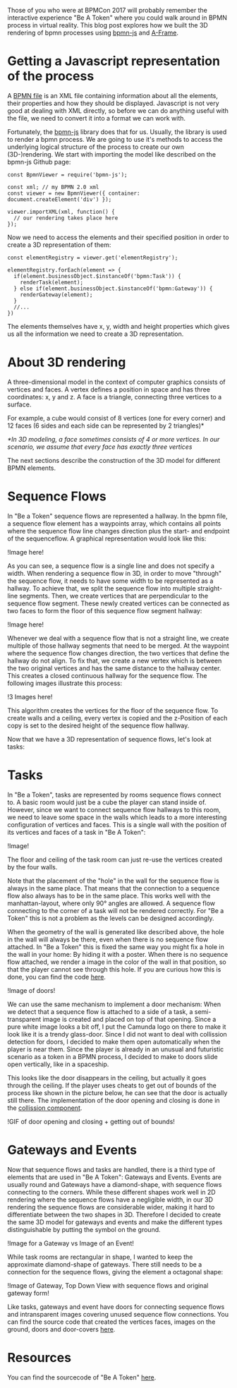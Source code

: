 Those of you who were at BPMCon 2017 will probably remember the interactive experience "Be A Token" where you could walk around in BPMN process in virtual reality. This blog post explores how we built the 3D rendering of bpmn processes using [bpmn-js](https://github.com/bpmn-io/bpmn-js) and [A-Frame](https://aframe.io/).

<!-- Add a link to the game where they can play it instantly -->

<!-- Add a link to the game where they can upload their own process diagrams -->

<!-- more -->

# Getting a Javascript representation of the process

A [BPMN file](https://github.com/bpmn-io/bpmn-js/blob/master/test/fixtures/bpmn/basic.bpmn) is an XML file containing information about all the elements, their properties and how they should be displayed. Javascript is not very good at dealing with XML directly, so before we can do anything useful with the file, we need to convert it into a format we can work with.

Fortunately, the [bpmn-js](https://github.com/bpmn-io/bpmn-js) library does that for us. Usually, the library is used to render a bpmn process. We are going to use it's methods to access the underlying logical structure of the process to create our own (3D-)rendering. We start with importing the model like described on the bpmn-js Github page:

    const BpmnViewer = require('bpmn-js');

    const xml; // my BPMN 2.0 xml
    const viewer = new BpmnViewer({ container: document.createElement('div') });

    viewer.importXML(xml, function() {
      // our rendering takes place here
    });

Now we need to access the elements and their specified position in order to create a 3D representation of them:

    const elementRegistry = viewer.get('elementRegistry');

    elementRegistry.forEach(element => {
      if(element.businessObject.$instanceOf('bpmn:Task')) {
        renderTask(element);
      } else if(element.businessObject.$instanceOf('bpmn:Gateway')) {
        renderGateway(element);
      }
      //...
    })

The elements themselves have x, y, width and height properties which gives us all the information we need to create a 3D representation.

# About 3D rendering

A three-dimensional model in the context of computer graphics consists of vertices and faces. A vertex defines a position in space and has three coordinates: x, y and z. A face is a triangle, connecting three vertices to a surface.

For example, a cube would consist of 8 vertices (one for every corner) and 12 faces (6 sides and each side can be represented by 2 triangles)*

_*In 3D modeling, a face sometimes consists of 4 or more vertices. In our scenario, we assume that every face has exactly three vertices_

The next sections describe the construction of the 3D model for different BPMN elements.

# Sequence Flows

In "Be a Token" sequence flows are represented a hallway. In the bpmn file, a sequence flow element has a waypoints array, which contains all points where the sequence flow line changes direction plus the start- and endpoint of the sequenceflow. A graphical representation would look like this:

!Image here!

As you can see, a sequence flow is a single line and does not specify a width. When rendering a sequence flow in 3D, in order to move "through" the sequence flow, it needs to have some width to be represented as a hallway. To achieve that, we split the sequence flow into multiple straight-line segments. Then, we create vertices that are perpendicular to the sequence flow segment. These newly created vertices can be connected as two faces to form the floor of this sequence flow segment hallway:

!Image here!

Whenever we deal with a sequence flow that is not a straight line, we create multiple of those hallway segments that need to be merged. At the waypoint where the sequence flow changes direction, the two vertices that define the hallway do not align. To fix that, we create a new vertex which is between the two original vertices and has the same distance to the hallway center. This creates a closed continuous hallway for the sequence flow. The following images illustrate this process:

!3 Images here!

This algorithm creates the vertices for the floor of the sequence flow. To create walls and a ceiling, every vertex is copied and the z-Position of each copy is set to the desired height of the sequence flow hallway.

Now that we have a 3D representation of sequence flows, let's look at tasks:

# Tasks

In "Be a Token", tasks are represented by rooms sequence flows connect to. A basic room would just be a cube the player can stand inside of. However, since we want to connect sequence flow hallways to this room, we need to leave some space in the walls which leads to a more interesting configuration of vertices and faces. This is a single wall with the position of its vertices and faces of a task in "Be A Token":

!Image!

The floor and ceiling of the task room can just re-use the vertices created by the four walls.

Note that the placement of the "hole" in the wall for the sequence flow is always in the same place. That means that the connection to a sequence flow also always has to be in the same place. This works well with the manhattan-layout, where only 90° angles are allowed. A sequence flow connecting to the corner of a task will not be rendered correctly. For "Be a Token" this is not a problem as the levels can be designed accordingly.

When the geometry of the wall is generated like described above, the hole in the wall will always be there, even when there is no sequence flow attached. In "Be a Token" this is fixed the same way you might fix a hole in the wall in your home: By hiding it with a poster. When there is no sequence flow attached, we render a image in the color of the wall in that position, so that the player cannot see through this hole. If you are curious how this is done, you can find the code [here](https://github.com/SebastianStamm/BAT/blob/1f4a480c924bc7a236d2a629c500a809c783f9a8/task.js#L378).

!Image of doors!

We can use the same mechanism to implement a door mechanism: When we detect that a sequence flow is attached to a side of a task, a semi-transparent image is created and placed on top of that opening. Since a pure white image looks a bit off, I put the Camunda logo on there to make it look like it is a trendy glass-door. Since I did not want to deal with collission detection for doors, I decided to make them open automatically when the player is near them. Since the player is already in an unusual and futuristic scenario as a token in a BPMN process, I decided to make to doors slide open vertically, like in a spaceship.

This looks like the door disappears in the ceiling, but actually it goes through the ceiling. If the player uses cheats to get out of bounds of the process like shown in the picture below, he can see that the door is actually still there. The implementation of the door opening and closing is done in the [collission component](https://github.com/SebastianStamm/BAT/blob/1f4a480c924bc7a236d2a629c500a809c783f9a8/collision.js).

!GIF of door opening and closing + getting out of bounds!


# Gateways and Events

Now that sequence flows and tasks are handled, there is a third type of elements that are used in "Be A Token": Gateways and Events. Events are usually round and Gateways have a diamond-shape, with sequence flows connecting to the corners. While these different shapes work well in 2D rendering where the sequence flows have a negligible width, in our 3D rendering the sequence flows are considerable wider, making it hard to differentiate between the two shapes in 3D. Therefore I decided to create the same 3D model for gateways and events and make the different types distinguishable by putting the symbol on the ground.

!Image for a Gateway vs Image of an Event!

While task rooms are rectangular in shape, I wanted to keep the approximate diamond-shape of gateways. There still needs to be a connection for the sequence flows, giving the element a octagonal shape:

!Image of Gateway, Top Down View with sequence flows and original gateway form!

Like tasks, gateways and event have doors for connecting sequence flows and intransparent images covering unused sequence flow connections. You can find the source code that created the vertices faces, images on the ground, doors and door-covers [here](https://github.com/SebastianStamm/BAT/blob/1f4a480c924bc7a236d2a629c500a809c783f9a8/gateway.js).


# Resources

You can find the sourcecode of "Be A Token" [here](https://github.com/SebastianStamm/BAT).

<!-- add ready to play version online somewhere -->
